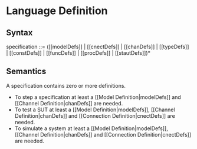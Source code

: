 # Language Definition

## Syntax

specification ::= ([[modelDefs]] &#124; [[cnectDefs]] &#124; [[chanDefs]] &#124; [[typeDefs]] &#124; [[constDefs]] &#124; [[funcDefs]] &#124; [[procDefs]] &#124; [[stautDefs]])*


## Semantics

A specification contains zero or more definitions.
* To step a specification at least a [[Model Definition|modelDefs]] and [[Channel Definition|chanDefs]] are needed.
* To test a SUT at least a [[Model Definition|modelDefs]], [[Channel Definition|chanDefs]] and [[Connection Definition|cnectDefs]] are needed.
* To simulate a system at least a [[Model Definition|modelDefs]], [[Channel Definition|chanDefs]] and [[Connection Definition|cnectDefs]] are needed.